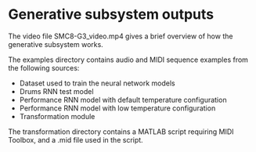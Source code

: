 # Generative subsystem outputs
The video file SMC8-G3_video.mp4 gives a brief overview of how the generative subsystem works.

The examples directory contains audio and MIDI sequence examples from the following sources:
* Dataset used to train the neural network models
* Drums RNN test model
* Performance RNN model with default temperature configuration
* Performance RNN model with low temperature configuration
* Transformation module

The transformation directory contains a MATLAB script requiring MIDI Toolbox, and a .mid file used in the script.
